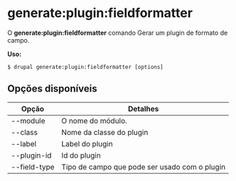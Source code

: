 # generate:plugin:fieldformatter
O **generate:plugin:fieldformatter** comando Gerar um plugin de formato de campo.

**Uso:**
```
$ drupal generate:plugin:fieldformatter [options] 
```

## Opções disponíveis
Opção | Detalhes
-------|-------------
--module | O nome do módulo.
--class | Nome da classe do plugin
--label | Label do plugin
--plugin-id | Id do plugin
--field-type | Tipo de campo que pode ser usado com o plugin
